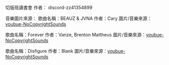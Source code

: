 切版班讀書會
作者： discord-zz41354899

音樂圖片來源：
歌曲名稱：BEAUZ & JVNA
作者：Cary
圖片/音樂來源：[youbue-NoCopyrightSounds](https://www.youtube.com/watch?v=xgcLwtGlgLU)

歌曲名稱：Forever
作者：Vanze, Brenton Mattheus
圖片/音樂來源：[youbue-NoCopyrightSounds](https://www.youtube.com/watch?v=RX7fZ5I709Y)

歌曲名稱：Disfigure
作者：Blank
圖片/音樂來源：[youbue-NoCopyrightSounds](https://www.youtube.com/watch?v=p7ZsBPK656s)
